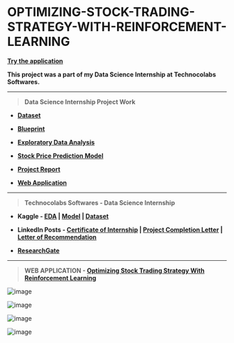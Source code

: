 # OPTIMIZING-STOCK-TRADING-STRATEGY-WITH-REINFORCEMENT-LEARNING
 
 **[Try the application](https://stock-trading-with-rl.herokuapp.com)**

**This project was a part of my Data Science Internship at Technocolabs Softwares.**

---

 > **Data Science Internship Project Work**
 
 - **[Dataset](https://github.com/Amey-Thakur/OPTIMIZING-STOCK-TRADING-STRATEGY-WITH-REINFORCEMENT-LEARNING/blob/main/all_stocks_5yr.csv)**
 
 - **[Blueprint](https://github.com/Amey-Thakur/OPTIMIZING-STOCK-TRADING-STRATEGY-WITH-REINFORCEMENT-LEARNING/blob/main/AMEY%20THAKUR%20-%20BLUEPRINT.pdf)**
 
 - **[Exploratory Data Analysis](https://www.kaggle.com/ameythakur20/exploratory-data-analysis)**
 
 - **[Stock Price Prediction Model](https://www.kaggle.com/ameythakur20/stock-price-prediction-model)**
 
 - **[Project Report](https://github.com/Amey-Thakur/OPTIMIZING-STOCK-TRADING-STRATEGY-WITH-REINFORCEMENT-LEARNING/blob/main/PROJECT%20REPORT.pdf)**
 
 - **[Web Application](https://stock-trading-with-rl.herokuapp.com)**

---

 >**Technocolabs Softwares - Data Science Internship**

 - **Kaggle - [EDA](https://www.kaggle.com/ameythakur20/exploratory-data-analysis) | [Model](https://www.kaggle.com/ameythakur20/stock-price-prediction-model) | [Dataset](https://www.kaggle.com/ameythakur20/stock-prices)**
 
 - **LinkedIn Posts - [Certificate of Internship](https://www.linkedin.com/posts/amey-thakur_internship-completion-letter-activity-6846362264937881601-dmoR) | [Project Completion Letter](https://www.linkedin.com/posts/amey-thakur_project-completion-letter-activity-6846363069258579968-EqzC) | [Letter of Recommendation](https://www.linkedin.com/posts/amey-thakur_letter-of-recommendation-activity-6846363513561214976-pqqt)**
 
 - **[ResearchGate](http://dx.doi.org/10.13140/RG.2.2.13054.05440)**

---

 > **WEB APPLICATION - [Optimizing Stock Trading Strategy With Reinforcement Learning](https://stock-trading-with-rl.herokuapp.com)**

![image](https://user-images.githubusercontent.com/54937357/133926554-433535a5-b4bb-4321-9aaf-f1b1f32da567.png)

![image](https://user-images.githubusercontent.com/54937357/133926561-833f79e0-73c4-487f-a122-cd520826c8fb.png)

![image](https://user-images.githubusercontent.com/54937357/133926571-39ed380b-4a5f-4857-8a65-189ebb75d713.png)

![image](https://user-images.githubusercontent.com/54937357/133926579-e79fcb8e-8e00-4cc2-b7ec-0f6883bdea89.png)
